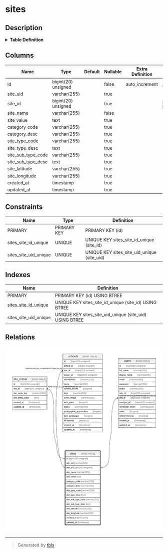 # sites

## Description

<details>
<summary><strong>Table Definition</strong></summary>

```sql
CREATE TABLE `sites` (
  `id` bigint(20) unsigned NOT NULL AUTO_INCREMENT,
  `site_uid` varchar(255) COLLATE utf8mb4_unicode_ci DEFAULT NULL,
  `site_id` bigint(20) unsigned DEFAULT NULL,
  `site_name` varchar(255) COLLATE utf8mb4_unicode_ci NOT NULL,
  `site_value` text COLLATE utf8mb4_unicode_ci,
  `category_code` varchar(255) COLLATE utf8mb4_unicode_ci DEFAULT NULL,
  `category_desc` varchar(255) COLLATE utf8mb4_unicode_ci DEFAULT NULL,
  `site_type_code` varchar(255) COLLATE utf8mb4_unicode_ci DEFAULT NULL,
  `site_type_desc` text COLLATE utf8mb4_unicode_ci,
  `site_sub_type_code` varchar(255) COLLATE utf8mb4_unicode_ci DEFAULT NULL,
  `site_sub_type_desc` text COLLATE utf8mb4_unicode_ci,
  `site_latitude` varchar(255) COLLATE utf8mb4_unicode_ci DEFAULT NULL,
  `site_longitude` varchar(255) COLLATE utf8mb4_unicode_ci DEFAULT NULL,
  `created_at` timestamp NULL DEFAULT NULL,
  `updated_at` timestamp NULL DEFAULT NULL,
  PRIMARY KEY (`id`),
  UNIQUE KEY `sites_site_uid_unique` (`site_uid`),
  UNIQUE KEY `sites_site_id_unique` (`site_id`)
) ENGINE=InnoDB AUTO_INCREMENT=[Redacted by tbls] DEFAULT CHARSET=utf8mb4 COLLATE=utf8mb4_unicode_ci
```

</details>

## Columns

| Name | Type | Default | Nullable | Extra Definition | Children | Parents | Comment |
| ---- | ---- | ------- | -------- | ---------------- | -------- | ------- | ------- |
| id | bigint(20) unsigned |  | false | auto_increment | [site_metas](site_metas.md) |  |  |
| site_uid | varchar(255) |  | true |  |  |  |  |
| site_id | bigint(20) unsigned |  | true |  | [schools](schools.md) [users](users.md) |  |  |
| site_name | varchar(255) |  | false |  |  |  |  |
| site_value | text |  | true |  |  |  |  |
| category_code | varchar(255) |  | true |  |  |  |  |
| category_desc | varchar(255) |  | true |  |  |  |  |
| site_type_code | varchar(255) |  | true |  |  |  |  |
| site_type_desc | text |  | true |  |  |  |  |
| site_sub_type_code | varchar(255) |  | true |  |  |  |  |
| site_sub_type_desc | text |  | true |  |  |  |  |
| site_latitude | varchar(255) |  | true |  |  |  |  |
| site_longitude | varchar(255) |  | true |  |  |  |  |
| created_at | timestamp |  | true |  |  |  |  |
| updated_at | timestamp |  | true |  |  |  |  |

## Constraints

| Name | Type | Definition |
| ---- | ---- | ---------- |
| PRIMARY | PRIMARY KEY | PRIMARY KEY (id) |
| sites_site_id_unique | UNIQUE | UNIQUE KEY sites_site_id_unique (site_id) |
| sites_site_uid_unique | UNIQUE | UNIQUE KEY sites_site_uid_unique (site_uid) |

## Indexes

| Name | Definition |
| ---- | ---------- |
| PRIMARY | PRIMARY KEY (id) USING BTREE |
| sites_site_id_unique | UNIQUE KEY sites_site_id_unique (site_id) USING BTREE |
| sites_site_uid_unique | UNIQUE KEY sites_site_uid_unique (site_uid) USING BTREE |

## Relations

![er](sites.svg)

---

> Generated by [tbls](https://github.com/k1LoW/tbls)
